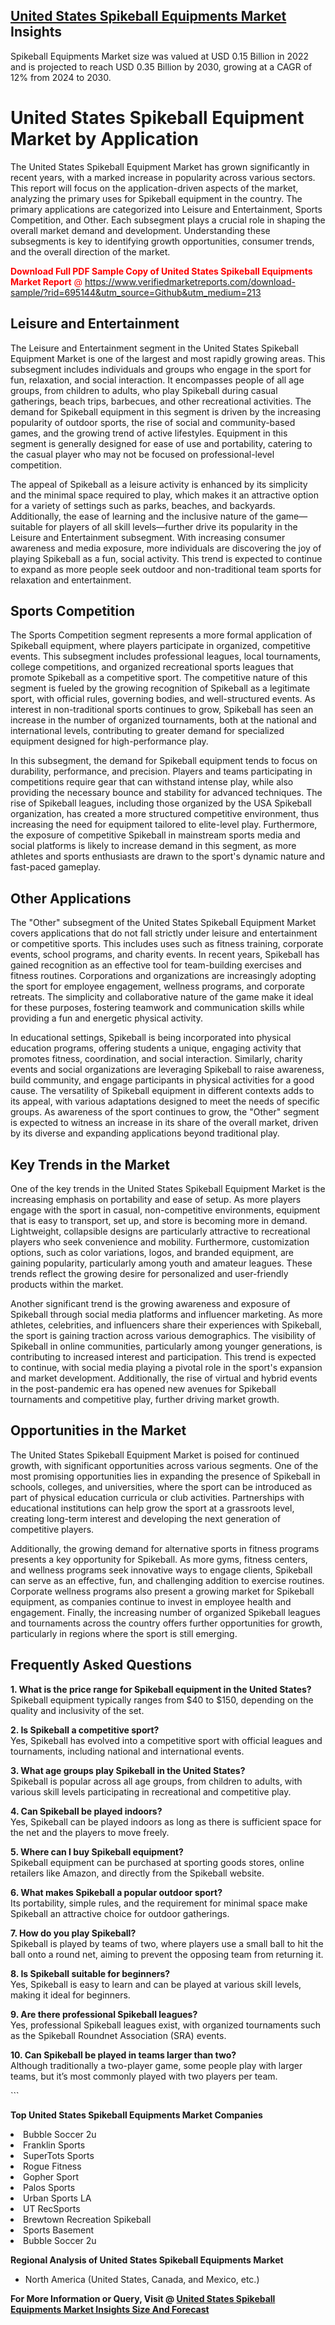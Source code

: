 <h2><a href="https://www.verifiedmarketreports.com/download-sample/?rid=695144&amp;utm_source=Github&amp;utm_medium=213" target="_blank">United States Spikeball Equipments Market</a> Insights</h2><p>Spikeball Equipments Market size was valued at USD 0.15 Billion in 2022 and is projected to reach USD 0.35 Billion by 2030, growing at a CAGR of 12% from 2024 to 2030.</p><p><h1>United States Spikeball Equipment Market by Application</h1><p>The United States Spikeball Equipment Market has grown significantly in recent years, with a marked increase in popularity across various sectors. This report will focus on the application-driven aspects of the market, analyzing the primary uses for Spikeball equipment in the country. The primary applications are categorized into Leisure and Entertainment, Sports Competition, and Other. Each subsegment plays a crucial role in shaping the overall market demand and development. Understanding these subsegments is key to identifying growth opportunities, consumer trends, and the overall direction of the market.</p><p><p><span class=""><span style="color: #ff0000;"><strong>Download Full PDF Sample Copy of United States Spikeball Equipments Market Report</strong> @ </span><a href="https://www.verifiedmarketreports.com/download-sample/?rid=695144&amp;utm_source=Github&amp;utm_medium=213" target="_blank">https://www.verifiedmarketreports.com/download-sample/?rid=695144&amp;utm_source=Github&amp;utm_medium=213</a></span></p></p><h2>Leisure and Entertainment</h2><p>The Leisure and Entertainment segment in the United States Spikeball Equipment Market is one of the largest and most rapidly growing areas. This subsegment includes individuals and groups who engage in the sport for fun, relaxation, and social interaction. It encompasses people of all age groups, from children to adults, who play Spikeball during casual gatherings, beach trips, barbecues, and other recreational activities. The demand for Spikeball equipment in this segment is driven by the increasing popularity of outdoor sports, the rise of social and community-based games, and the growing trend of active lifestyles. Equipment in this segment is generally designed for ease of use and portability, catering to the casual player who may not be focused on professional-level competition.</p><p>The appeal of Spikeball as a leisure activity is enhanced by its simplicity and the minimal space required to play, which makes it an attractive option for a variety of settings such as parks, beaches, and backyards. Additionally, the ease of learning and the inclusive nature of the game—suitable for players of all skill levels—further drive its popularity in the Leisure and Entertainment subsegment. With increasing consumer awareness and media exposure, more individuals are discovering the joy of playing Spikeball as a fun, social activity. This trend is expected to continue to expand as more people seek outdoor and non-traditional team sports for relaxation and entertainment.</p><h2>Sports Competition</h2><p>The Sports Competition segment represents a more formal application of Spikeball equipment, where players participate in organized, competitive events. This subsegment includes professional leagues, local tournaments, college competitions, and organized recreational sports leagues that promote Spikeball as a competitive sport. The competitive nature of this segment is fueled by the growing recognition of Spikeball as a legitimate sport, with official rules, governing bodies, and well-structured events. As interest in non-traditional sports continues to grow, Spikeball has seen an increase in the number of organized tournaments, both at the national and international levels, contributing to greater demand for specialized equipment designed for high-performance play.</p><p>In this subsegment, the demand for Spikeball equipment tends to focus on durability, performance, and precision. Players and teams participating in competitions require gear that can withstand intense play, while also providing the necessary bounce and stability for advanced techniques. The rise of Spikeball leagues, including those organized by the USA Spikeball organization, has created a more structured competitive environment, thus increasing the need for equipment tailored to elite-level play. Furthermore, the exposure of competitive Spikeball in mainstream sports media and social platforms is likely to increase demand in this segment, as more athletes and sports enthusiasts are drawn to the sport's dynamic nature and fast-paced gameplay.</p><h2>Other Applications</h2><p>The "Other" subsegment of the United States Spikeball Equipment Market covers applications that do not fall strictly under leisure and entertainment or competitive sports. This includes uses such as fitness training, corporate events, school programs, and charity events. In recent years, Spikeball has gained recognition as an effective tool for team-building exercises and fitness routines. Corporations and organizations are increasingly adopting the sport for employee engagement, wellness programs, and corporate retreats. The simplicity and collaborative nature of the game make it ideal for these purposes, fostering teamwork and communication skills while providing a fun and energetic physical activity.</p><p>In educational settings, Spikeball is being incorporated into physical education programs, offering students a unique, engaging activity that promotes fitness, coordination, and social interaction. Similarly, charity events and social organizations are leveraging Spikeball to raise awareness, build community, and engage participants in physical activities for a good cause. The versatility of Spikeball equipment in different contexts adds to its appeal, with various adaptations designed to meet the needs of specific groups. As awareness of the sport continues to grow, the "Other" segment is expected to witness an increase in its share of the overall market, driven by its diverse and expanding applications beyond traditional play.</p><h2>Key Trends in the Market</h2><p>One of the key trends in the United States Spikeball Equipment Market is the increasing emphasis on portability and ease of setup. As more players engage with the sport in casual, non-competitive environments, equipment that is easy to transport, set up, and store is becoming more in demand. Lightweight, collapsible designs are particularly attractive to recreational players who seek convenience and mobility. Furthermore, customization options, such as color variations, logos, and branded equipment, are gaining popularity, particularly among youth and amateur leagues. These trends reflect the growing desire for personalized and user-friendly products within the market.</p><p>Another significant trend is the growing awareness and exposure of Spikeball through social media platforms and influencer marketing. As more athletes, celebrities, and influencers share their experiences with Spikeball, the sport is gaining traction across various demographics. The visibility of Spikeball in online communities, particularly among younger generations, is contributing to increased interest and participation. This trend is expected to continue, with social media playing a pivotal role in the sport's expansion and market development. Additionally, the rise of virtual and hybrid events in the post-pandemic era has opened new avenues for Spikeball tournaments and competitive play, further driving market growth.</p><h2>Opportunities in the Market</h2><p>The United States Spikeball Equipment Market is poised for continued growth, with significant opportunities across various segments. One of the most promising opportunities lies in expanding the presence of Spikeball in schools, colleges, and universities, where the sport can be introduced as part of physical education curricula or club activities. Partnerships with educational institutions can help grow the sport at a grassroots level, creating long-term interest and developing the next generation of competitive players.</p><p>Additionally, the growing demand for alternative sports in fitness programs presents a key opportunity for Spikeball. As more gyms, fitness centers, and wellness programs seek innovative ways to engage clients, Spikeball can serve as an effective, fun, and challenging addition to exercise routines. Corporate wellness programs also present a growing market for Spikeball equipment, as companies continue to invest in employee health and engagement. Finally, the increasing number of organized Spikeball leagues and tournaments across the country offers further opportunities for growth, particularly in regions where the sport is still emerging.</p><h2>Frequently Asked Questions</h2><p><strong>1. What is the price range for Spikeball equipment in the United States?</strong><br>Spikeball equipment typically ranges from $40 to $150, depending on the quality and inclusivity of the set.</p><p><strong>2. Is Spikeball a competitive sport?</strong><br>Yes, Spikeball has evolved into a competitive sport with official leagues and tournaments, including national and international events.</p><p><strong>3. What age groups play Spikeball in the United States?</strong><br>Spikeball is popular across all age groups, from children to adults, with various skill levels participating in recreational and competitive play.</p><p><strong>4. Can Spikeball be played indoors?</strong><br>Yes, Spikeball can be played indoors as long as there is sufficient space for the net and the players to move freely.</p><p><strong>5. Where can I buy Spikeball equipment?</strong><br>Spikeball equipment can be purchased at sporting goods stores, online retailers like Amazon, and directly from the Spikeball website.</p><p><strong>6. What makes Spikeball a popular outdoor sport?</strong><br>Its portability, simple rules, and the requirement for minimal space make Spikeball an attractive choice for outdoor gatherings.</p><p><strong>7. How do you play Spikeball?</strong><br>Spikeball is played by teams of two, where players use a small ball to hit the ball onto a round net, aiming to prevent the opposing team from returning it.</p><p><strong>8. Is Spikeball suitable for beginners?</strong><br>Yes, Spikeball is easy to learn and can be played at various skill levels, making it ideal for beginners.</p><p><strong>9. Are there professional Spikeball leagues?</strong><br>Yes, professional Spikeball leagues exist, with organized tournaments such as the Spikeball Roundnet Association (SRA) events.</p><p><strong>10. Can Spikeball be played in teams larger than two?</strong><br>Although traditionally a two-player game, some people play with larger teams, but it’s most commonly played with two players per team.</p>```</p><p><strong>Top United States Spikeball Equipments Market Companies</strong></p><div data-test-id=""><p><li>Bubble Soccer 2u</li><li> Franklin Sports</li><li> SuperTots Sports</li><li> Rogue Fitness</li><li> Gopher Sport</li><li> Palos Sports</li><li> Urban Sports LA</li><li> UT RecSports</li><li> Brewtown Recreation Spikeball</li><li> Sports Basement</li><li> Bubble Soccer 2u</li></p><div><strong>Regional Analysis of&nbsp;United States Spikeball Equipments Market</strong></div><ul><li dir="ltr"><p dir="ltr">North America&nbsp;(United States, Canada, and Mexico, etc.)</p></li></ul><p><strong>For More Information or Query, Visit @&nbsp;</strong><strong><a href="https://www.verifiedmarketreports.com/product/spikeball-equipments-market/?utm_source=Github&amp;utm_medium=213" target="_blank">United States Spikeball Equipments Market Insights Size And Forecast</a></strong></p></div>
